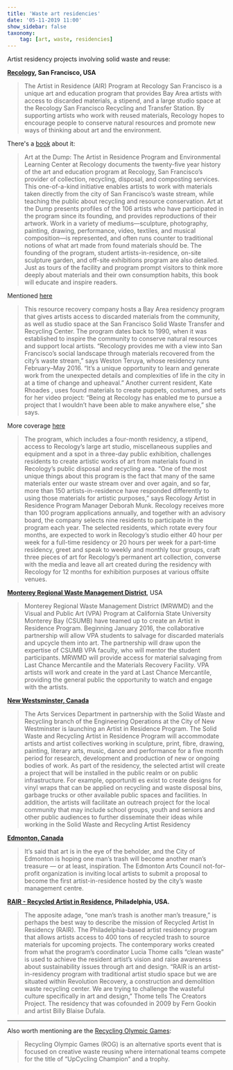 ```yaml
---
title: 'Waste art residencies'
date: '05-11-2019 11:00'
show_sidebar: false
taxonomy:
    tag: [art, waste, residencies]
---
```


Artist residency projects involving solid waste and reuse:

**[Recology](https://www.recology.com/recology-san-francisco/artist-in-residence-program/), San Francisco, USA**

>The Artist in Residence (AIR) Program at Recology San Francisco is a unique art and education program that provides Bay Area artists with access to discarded materials, a stipend, and a large studio space at the Recology San Francisco Recycling and Transfer Station. By supporting artists who work with reused materials, Recology hopes to encourage people to conserve natural resources and promote new ways of thinking about art and the environment.

There's a [book](https://www.blurb.com/b/6240341-art-at-the-dump) about it:

>  Art at the Dump: The Artist in Residence Program and Environmental Learning Center at Recology documents the twenty-five year history of the art and education program at Recology, San Francisco’s provider of collection, recycling, disposal, and composting services. This one-of-a-kind initiative enables artists to work with materials taken directly from the city of San Francisco’s waste stream, while teaching the public about recycling and resource conservation. Art at the Dump presents profiles of the 106 artists who have participated in the program since its founding, and provides reproductions of their artwork. Work in a variety of mediums—sculpture, photography, painting, drawing, performance, video, textiles, and musical composition—is represented, and often runs counter to traditional notions of what art made from found materials should be. The founding of the program, student artists-in-residence, on-site sculpture garden, and off-site exhibitions program are also detailed. Just as tours of the facility and program prompt visitors to think more deeply about materials and their own consumption habits, this book will educate and inspire readers. 

Mentioned [here](https://www.artsy.net/article/artsy-editorial-11-of-the-world-s-most-unusual-artist-residencies)

> This resource recovery company hosts a Bay Area residency program that gives artists access to discarded materials from the community, as well as studio space at the San Francisco Solid Waste Transfer and Recycling Center. The program dates back to 1990, when it was established to inspire the community to conserve natural resources and support local artists. “Recology provides me with a view into San Francisco’s social landscape through materials recovered from the city’s waste stream,” says Weston Teruya, whose residency runs February–May 2016. “It’s a unique opportunity to learn and generate work from the unexpected details and complexities of life in the city in at a time of change and upheaval.” Another current resident, Kate Rhoades
, uses found materials to create puppets, costumes, and sets for her video project: “Being at Recology has enabled me to pursue a project that I wouldn’t have been able to make anywhere else,” she says.

More coverage [here](https://www.waste360.com/waste-reduction/trash-meets-art-recology-s-artist-residence-program)

> The program, which includes a four-month residency, a stipend, access to Recology’s large art studio, miscellaneous supplies and equipment and a spot in a three-day public exhibition, challenges residents to create artistic works of art from materials found in Recology’s public disposal and recycling area.
> “One of the most unique things about this program is the fact that many of the same materials enter our waste stream over and over again, and so far, more than 150 artists-in-residence have responded differently to using those materials for artistic purposes,” says Recology Artist in Residence Program Manager Deborah Munk.
> Recology receives more than 100 program applications annually, and together with an advisory board, the company selects nine residents to participate in the program each year. The selected residents, which rotate every four months, are expected to work in Recology’s studio either 40 hour per week for a full-time residency or 20 hours per week for a part-time residency, greet and speak to weekly and monthly tour groups, craft three pieces of art for Recology’s permanent art collection, converse with the media and leave all art created during the residency with Recology for 12 months for exhibition purposes at various offsite venues.

**[Monterey Regional Waste Management District](https://www.mrwmd.org/artist-in-residence/)**, USA

> Monterey Regional Waste Management District (MRWMD) and the Visual and Public Art (VPA) Program at California State University Monterey Bay (CSUMB) have teamed up to create an Artist in Residence Program. Beginning January 2016, the collaborative partnership will allow VPA students to salvage for discarded materials and upcycle them into art.
> The partnership will draw upon the expertise of CSUMB VPA faculty, who will mentor the student participants. MRWMD will provide access for material salvaging from Last Chance Mercantile and the Materials Recovery Facility. VPA artists will work and create in the yard at Last Chance Mercantile, providing the general public the opportunity to watch and engage with the artists.

**[New Westsminster, Canada](https://www.newwestcity.ca/database/files/library/Solid_Waste_Artist_Residence_Call.pdf)**

> The Arts Services Department in partnership with the Solid Waste 
and Recycling branch of
the
Engineering Operations
at the City of New Westminster 
is launching an Artist in Residence Program. The 
Solid Waste and Recycling Artist in Residence Program will accommodate artists and artist collectives 
working in sculpture, print, fibre, drawing, painting, literary arts, music, dance and performance for a 
five 
month period for research, development and production of new or ongoing bodies of work. 
> As part of the
residency, the selected artist
will create 
a project that will be installed in the public realm
or 
on 
public infrastructure. 
For example, opportuniti
es exist to create 
designs for vinyl wraps that can be 
applied on recycling and waste disposal bins, garbage trucks 
or
other available 
public 
spaces
and 
facilities.
In addition, the artists will facilitate an outreach project for the local community that 
may 
include school groups, youth and seniors and other public audiences to further disseminate their ideas 
while working in the Solid Waste and Recycling Artist Residency

**[Edmonton, Canada](https://globalnews.ca/news/3743466/edmonton-seeking-resident-artist-for-waste-management-centre/)**

> It’s said that art is in the eye of the beholder, and the City of Edmonton is hoping one man’s trash will become another man’s treasure — or at least, inspiration.
> The Edmonton Arts Council not-for-profit organization is inviting local artists to submit a proposal to become the first artist-in-residence hosted by the city’s waste management centre.

**[RAIR - Recycled Artist in Residence](https://www.vice.com/en_us/article/yp5ezj/this-trash-art-residency-makes-waste-wonderous), Philadelphia, USA.**

> The apposite adage, “one man’s trash is another man’s treasure,” is perhaps the best way to describe the mission of Recycled Artist In Residency (RAIR). The Philadelphia-based artist residency program that allows artists access to 400 tons of recycled trash to source materials for upcoming projects. The contemporary works created from what the program’s coordinator Lucia Thome calls “clean waste” is used to achieve the resident artist’s vision and raise awareness about sustainability issues through art and design.
> “RAIR is an artist-in-residency program with traditional artist studio space but we are situated within Revolution Recovery, a construction and demolition waste recycling center. We are trying to challenge the wasteful culture specifically in art and design,” Thome tells The Creators Project.  The residency that was cofounded in 2009 by Fern Gookin and artist Billy Blaise Dufala.

---

Also worth mentioning are the [Recycling Olympic Games](https://recyclingolympics.weebly.com/about.html):

> Recycling Olympic Games (ROG) is an alternative sports event that is focused on creative waste reusing where international teams compete for the title of “UpCycling Champion” and a trophy. 